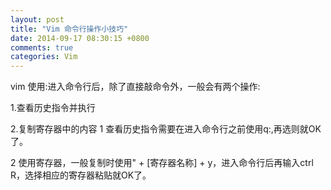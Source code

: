 ```yaml
---
layout: post
title: "Vim 命令行操作小技巧"
date: 2014-09-17 08:30:15 +0800
comments: true
categories: Vim
---
```


vim 使用:进入命令行后，除了直接敲命令外，一般会有两个操作:

1.查看历史指令并执行

2.复制寄存器中的内容
1 查看历史指令需要在进入命令行之前使用q:,再选则就OK了。

2 使用寄存器，一般复制时使用" + [寄存器名称] + y，进入命令行后再输入ctrl R，选择相应的寄存器粘贴就OK了。
